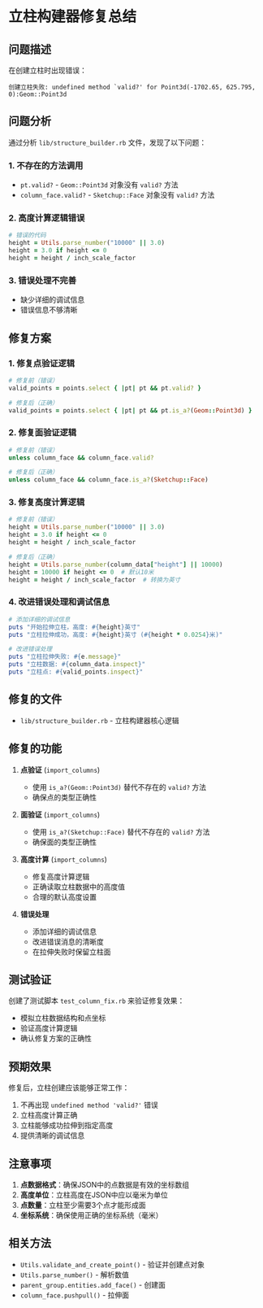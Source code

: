 # 立柱构建器修复总结

## 问题描述

在创建立柱时出现错误：
```
创建立柱失败: undefined method `valid?' for Point3d(-1702.65, 625.795, 0):Geom::Point3d
```

## 问题分析

通过分析 `lib/structure_builder.rb` 文件，发现了以下问题：

### 1. **不存在的方法调用**
- `pt.valid?` - `Geom::Point3d` 对象没有 `valid?` 方法
- `column_face.valid?` - `Sketchup::Face` 对象没有 `valid?` 方法

### 2. **高度计算逻辑错误**
```ruby
# 错误的代码
height = Utils.parse_number("10000" || 3.0)
height = 3.0 if height <= 0
height = height / inch_scale_factor
```

### 3. **错误处理不完善**
- 缺少详细的调试信息
- 错误信息不够清晰

## 修复方案

### 1. **修复点验证逻辑**
```ruby
# 修复前（错误）
valid_points = points.select { |pt| pt && pt.valid? }

# 修复后（正确）
valid_points = points.select { |pt| pt && pt.is_a?(Geom::Point3d) }
```

### 2. **修复面验证逻辑**
```ruby
# 修复前（错误）
unless column_face && column_face.valid?

# 修复后（正确）
unless column_face && column_face.is_a?(Sketchup::Face)
```

### 3. **修复高度计算逻辑**
```ruby
# 修复前（错误）
height = Utils.parse_number("10000" || 3.0)
height = 3.0 if height <= 0
height = height / inch_scale_factor

# 修复后（正确）
height = Utils.parse_number(column_data["height"] || 10000)
height = 10000 if height <= 0  # 默认10米
height = height / inch_scale_factor  # 转换为英寸
```

### 4. **改进错误处理和调试信息**
```ruby
# 添加详细的调试信息
puts "开始拉伸立柱，高度: #{height}英寸"
puts "立柱拉伸成功，高度: #{height}英寸 (#{height * 0.0254}米)"

# 改进错误处理
puts "立柱拉伸失败: #{e.message}"
puts "立柱数据: #{column_data.inspect}"
puts "立柱点: #{valid_points.inspect}"
```

## 修复的文件

- `lib/structure_builder.rb` - 立柱构建器核心逻辑

## 修复的功能

1. **点验证** (`import_columns`)
   - 使用 `is_a?(Geom::Point3d)` 替代不存在的 `valid?` 方法
   - 确保点的类型正确性

2. **面验证** (`import_columns`)
   - 使用 `is_a?(Sketchup::Face)` 替代不存在的 `valid?` 方法
   - 确保面的类型正确性

3. **高度计算** (`import_columns`)
   - 修复高度计算逻辑
   - 正确读取立柱数据中的高度值
   - 合理的默认高度设置

4. **错误处理**
   - 添加详细的调试信息
   - 改进错误消息的清晰度
   - 在拉伸失败时保留立柱面

## 测试验证

创建了测试脚本 `test_column_fix.rb` 来验证修复效果：
- 模拟立柱数据结构和点坐标
- 验证高度计算逻辑
- 确认修复方案的正确性

## 预期效果

修复后，立柱创建应该能够正常工作：
1. 不再出现 `undefined method 'valid?'` 错误
2. 立柱高度计算正确
3. 立柱能够成功拉伸到指定高度
4. 提供清晰的调试信息

## 注意事项

1. **点数据格式**：确保JSON中的点数据是有效的坐标数组
2. **高度单位**：立柱高度在JSON中应以毫米为单位
3. **点数量**：立柱至少需要3个点才能形成面
4. **坐标系统**：确保使用正确的坐标系统（毫米）

## 相关方法

- `Utils.validate_and_create_point()` - 验证并创建点对象
- `Utils.parse_number()` - 解析数值
- `parent_group.entities.add_face()` - 创建面
- `column_face.pushpull()` - 拉伸面 